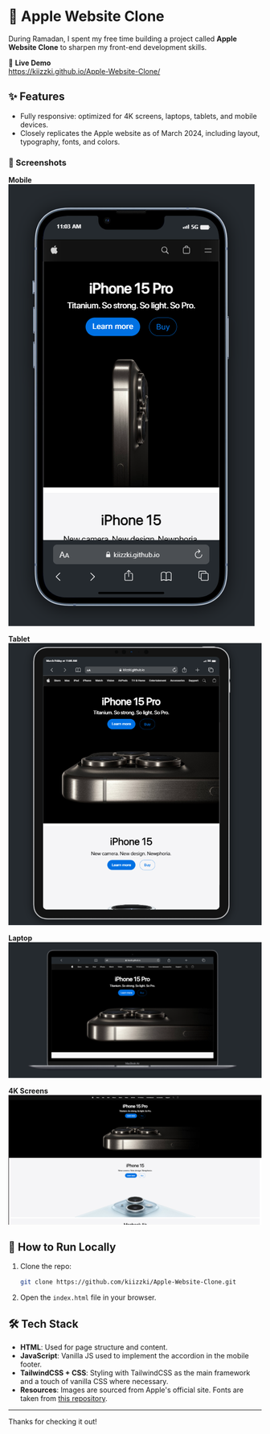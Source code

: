 # 🍎 Apple Website Clone

During Ramadan, I spent my free time building a project called **Apple Website Clone** to sharpen my front-end development skills.

🔗 **Live Demo**  
https://kiizzki.github.io/Apple-Website-Clone/

## ✨ Features
- Fully responsive: optimized for 4K screens, laptops, tablets, and mobile devices.
- Closely replicates the Apple website as of March 2024, including layout, typography, fonts, and colors.

### 📱 Screenshots
**Mobile**  
![mobile](https://raw.githubusercontent.com/kiizzki/Apple-Website-Clone/main/assets/img/Readme-img/mobile.png)

**Tablet**  
![Tablet](https://raw.githubusercontent.com/kiizzki/Apple-Website-Clone/main/assets/img/Readme-img/tablet.png)

**Laptop**  
![Laptop](https://raw.githubusercontent.com/kiizzki/Apple-Website-Clone/main/assets/img/Readme-img/laptop.png)

**4K Screens**  
![4K Screens](https://raw.githubusercontent.com/kiizzki/Apple-Website-Clone/main/assets/img/Readme-img/4k.png)

## 🚀 How to Run Locally
1. Clone the repo:
   ```bash
   git clone https://github.com/kiizzki/Apple-Website-Clone.git
   ```
2. Open the `index.html` file in your browser.

## 🛠️ Tech Stack
- **HTML**: Used for page structure and content.
- **JavaScript**: Vanilla JS used to implement the accordion in the mobile footer.
- **TailwindCSS + CSS**: Styling with TailwindCSS as the main framework and a touch of vanilla CSS where necessary.
- **Resources**: Images are sourced from Apple's official site. Fonts are taken from [this repository](https://github.com/gattadesmond/hugo-foundation6/tree/master).

---

Thanks for checking it out!

